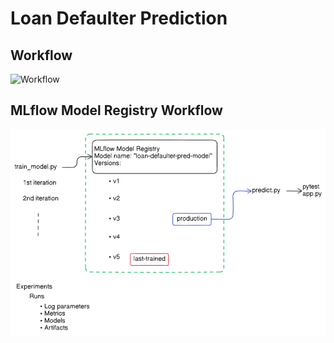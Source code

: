 # Loan Defaulter Prediction

## Workflow

![Workflow](Workflow.png)


## MLflow Model Registry Workflow

![MLflow-Model-Registry-Workflow](MLflow-Model-Registry-Workflow.png)
